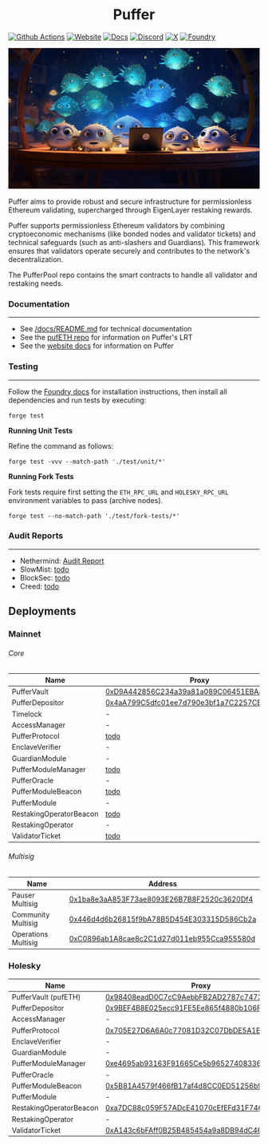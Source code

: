 # <h1 align="center"> Puffer </h1> 
[![Github Actions][gha-badge]][gha] [![Website][Website-badge]][Website] [![Docs][docs-badge]][docs]
  [![Discord][discord-badge]][discord] [![X][X-badge]][X] [![Foundry][foundry-badge]][foundry]

[Website-badge]: https://img.shields.io/badge/WEBSITE-8A2BE2
[Website]: https://www.puffer.fi
[X-badge]: https://img.shields.io/twitter/follow/puffer_finance
[X]: https://twitter.com/puffer_finance
[discord]: https://discord.gg/pufferfi
[docs-badge]: https://img.shields.io/badge/DOCS-8A2BE2
[docs]: https://docs.puffer.fi/
[discord-badge]: https://dcbadge.vercel.app/api/server/pufferfi?style=flat
[gha]: https://github.com/PufferFinance/PufferPool/actions
[gha-badge]: https://github.com/PufferFinance/PufferPool/actions/workflows/ci.yml/badge.svg
[foundry]: https://getfoundry.sh
[foundry-badge]: https://img.shields.io/badge/Built%20with-Foundry-FFDB1C.svg

![PUFFERS](docs/images/home.png) 

Puffer aims to provide robust and secure infrastructure for permissionless Ethereum validating, supercharged through EigenLayer restaking rewards.

Puffer supports permissionless Ethereum validators by combining cryptoeconomic mechanisms (like bonded nodes and validator tickets) and technical safeguards (such as anti-slashers and Guardians). This framework ensures that validators operate securely and contributes to the network's decentralization.

The PufferPool repo contains the smart contracts to handle all validator and restaking needs. 

### Documentation
---
- See [/docs/README.md](./docs/README.md) for technical documentation
- See the [pufETH repo](https://github.com/PufferFinance/pufETH) for information on Puffer's LRT
- See the [website docs](https://docs.puffer.fi) for information on Puffer

### Testing
---
Follow the [Foundry docs](https://book.getfoundry.sh/) for installation instructions, then install all dependencies and run tests by executing:

```
forge test
```

**Running Unit Tests**

Refine the command as follows:
```
forge test -vvv --match-path './test/unit/*'
```

**Running Fork Tests**

Fork tests require first setting the `ETH_RPC_URL` and `HOLESKY_RPC_URL` environment variables to pass (archive nodes).
```
forge test --no-match-path './test/fork-tests/*'
```
### Audit Reports
---
- Nethermind: [Audit Report](./docs/audits/Nethermind_PufferProtocol_NM0202_April2024.pdf)
- SlowMist: [todo]()
- BlockSec: [todo]()
- Creed: [todo]()

## Deployments

### Mainnet

###### Core

| Name                            | Proxy | Implementation |
| ------------------------------- | ----- | -------------- |
| PufferVault                     | [0xD9A442856C234a39a81a089C06451EBAa4306a72](https://etherscan.io/address/0xD9A442856C234a39a81a089C06451EBAa4306a72) | [0x7C93...09B6](https://etherscan.io/address/0x7C93eDab7326E5Ff8d5B89B13e3681216Ab409B6) |
| PufferDepositor                 | [0x4aA799C5dfc01ee7d790e3bf1a7C2257CE1DcefF](https://etherscan.io/address/0x4aa799c5dfc01ee7d790e3bf1a7c2257ce1dceff) | [0x55F4...a304](https://etherscan.io/address/0x55F4d6Acf015c878A88C8CD08a9D74ea0d40a304) |
| Timelock                 | - | [0x3C28...26eA](https://etherscan.io/address/0x3C28B7c7Ba1A1f55c9Ce66b263B33B204f2126eA) |
| AccessManager                 | - | [0x8c16...EE11](https://etherscan.io/address/0x8c1686069474410E6243425f4a10177a94EBEE11) |
| PufferProtocol                  | [todo]() | [todo]() |
| EnclaveVerifier                 | - | [todo]() |
| GuardianModule                  | - | [todo]() |
| PufferModuleManager                   | [todo]() | [todo]() |
| PufferOracle                          | - | [todo]() |
| PufferModuleBeacon                 | [todo]() | - |
| PufferModule                    | - | [todo]() |
| RestakingOperatorBeacon                 | [todo]() | - |
| RestakingOperator               | - | [todo]() |
| ValidatorTicket                 | [todo]() | [todo]() |

###### Multisig
| Name                            | Address |
| ------------------------------- | -------------- |
| Pauser Multisig                | [0x1ba8e3aA853F73ae8093E26B7B8F2520c3620Df4](https://etherscan.io/address/0x1ba8e3aA853F73ae8093E26B7B8F2520c3620Df4) |
| Community Multisig                | [0x446d4d6b26815f9bA78B5D454E303315D586Cb2a](https://etherscan.io/address/0x446d4d6b26815f9bA78B5D454E303315D586Cb2a) |
| Operations Multisig                | [0xC0896ab1A8cae8c2C1d27d011eb955Cca955580d](https://etherscan.io/address/0xC0896ab1A8cae8c2C1d27d011eb955Cca955580d) |


### Holesky

| Name                          | Proxy | Implementation |
| ----------------------------- | ----- | -------------- |
| PufferVault (pufETH)          | [0x98408eadD0C7cC9AebbFB2AD2787c7473Db7A1fa](https://holesky.etherscan.io/address/0x98408eadD0C7cC9AebbFB2AD2787c7473Db7A1fa) | [0x3Ed1...72F5](https://holesky.etherscan.io/address/0x3Ed1653677626C38afcf88C6Eec954EE805B72F5) |
| PufferDepositor               | [0x9BEF4B8E025ecc91FE5Ee865f4880b106F106e5a](https://holesky.etherscan.io/address/0x9BEF4B8E025ecc91FE5Ee865f4880b106F106e5a) | [0x335b...18e6](https://holesky.etherscan.io/address/0x335b6c8f5aa0073849a174c73eba985b851d18e6) |
| AccessManager                 | - | [0xA6c9...38fF](https://holesky.etherscan.io/address/0xA6c916f85DAfeb6f726E03a1Ce8d08cf835138fF) |
| PufferProtocol                | [0x705E27D6A6A0c77081D32C07DbDE5A1E139D3F14](https://holesky.etherscan.io/address/0x705E27D6A6A0c77081D32C07DbDE5A1E139D3F14) | [0xEFd2...8642](https://holesky.etherscan.io/address/0xEFd2C463CD787e1e9119873dc0cbFd0AE28D8642) |
| EnclaveVerifier                 | - | [0x7920...Df24](https://holesky.etherscan.io/address/0x79200dE6299F27b7354Ca95A09a9C3978DBEDf24) |
| GuardianModule                | - | [0xD349...b326](https://holesky.etherscan.io/address/0xD349FdCD0e4451381bfE7cba3ac28773E176b326) |
| PufferModuleManager                   | [0xe4695ab93163F91665Ce5b96527408336f070a71](https://holesky.etherscan.io/address/0xe4695ab93163F91665Ce5b96527408336f070a71) | [todo]() |
| PufferOracle                          | - | [0xEf93...7b74](https://holesky.etherscan.io/address/0xEf93AA29F627465A7f58A1F25980c90116f27b74) |
| PufferModuleBeacon                 | [0x5B81A4579f466fB17af4d8CC0ED51256b94c61D4](https://holesky.etherscan.io/address/0x5B81A4579f466fB17af4d8CC0ED51256b94c61D4) | - |
| PufferModule                    | - | [todo]() |
| RestakingOperatorBeacon                 | [0xa7DC88c059F57ADcE41070cEfEFd31F74649a261](https://holesky.etherscan.io/address/0xa7DC88c059F57ADcE41070cEfEFd31F74649a261) | - |
| RestakingOperator               | - | [todo]() |
| ValidatorTicket               | [0xA143c6bFAff0B25B485454a9a8DB94dC469F8c3b](https://holesky.etherscan.io/address/0xA143c6bFAff0B25B485454a9a8DB94dC469F8c3b) | [0x5C67...4325](https://holesky.etherscan.io/address/0x5C67fb4410797960C45e573e266A7B79d5Bb4325) |


